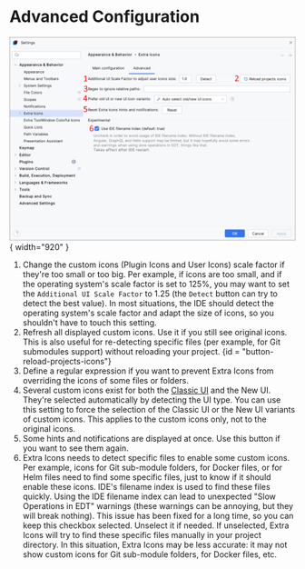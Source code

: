 <show-structure for="chapter,procedure,tab,def"/>

# Advanced Configuration

![](../../images/extra-icons/extra-icons-.png){ width="920" }

1. Change the custom icons (Plugin Icons and User Icons) scale factor if they're too small or too big. Per example, if icons are too small, and if the operating system's scale factor is set to 125%, you may want to set the `Additional UI Scale Factor` to 1.25 (the `Detect` button can try to detect the best value). In most situations, the IDE should detect the operating system's scale factor and adapt the size of icons, so you shouldn't have to touch this setting.
2. Refresh all displayed custom icons. Use it if you still see original icons. This is also useful for re-detecting specific files (per example, for Git submodules support) without reloading your project. {id = "button-reload-projects-icons"}
3. Define a regular expression if you want to prevent Extra Icons from overriding the icons of some files or folders.
4. Several custom icons exist for both the [Classic UI](https://plugins.jetbrains.com/plugin/24468-classic-ui) and the New UI. They're selected automatically by detecting the UI type. You can use this setting to force the selection of the Classic UI or the New UI variants of custom icons. This applies to the custom icons only, not to the original icons.
5. Some hints and notifications are displayed at once. Use this button if you want to see them again.
6. Extra Icons needs to detect specific files to enable some custom icons. Per example, icons for Git sub-module folders, for Docker files, or for Helm files need to find some specific files, just to know if it should enable these icons. IDE's filename index is used to find these files quickly. Using the IDE filename index can lead to unexpected "Slow Operations in EDT" warnings (these warnings can be annoying, but they will break nothing). This issue has been fixed for a long time, so you can keep this checkbox selected. Unselect it if needed. If unselected, Extra Icons will try to find these specific files manually in your project directory. In this situation, Extra Icons may be less accurate: it may not show custom icons for Git sub-module folders, for Docker files, etc.
